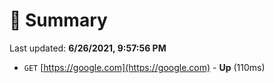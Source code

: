 # 📖 Summary
Last updated: **6/26/2021, 9:57:56 PM**

- `GET` [https://google.com](https://google.com) - **Up** (110ms)
